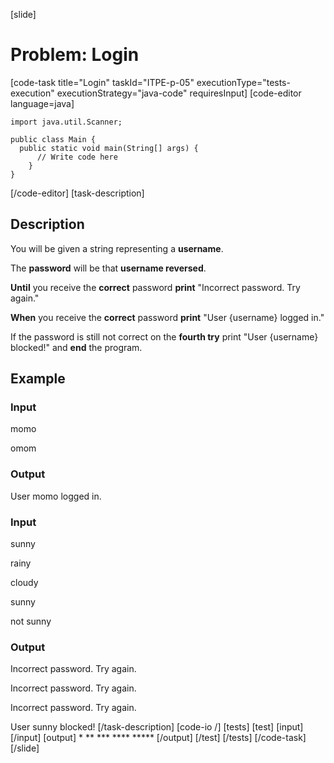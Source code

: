 [slide]
# Problem: Login
[code-task title="Login" taskId="ITPE-p-05" executionType="tests-execution" executionStrategy="java-code" requiresInput]
[code-editor language=java]
```
import java.util.Scanner;

public class Main {
  public static void main(String[] args) {
      // Write code here
    }
}
```
[/code-editor]
[task-description]
## Description
You will be given a string representing a **username**. 

The **password** will be that **username reversed**. 

**Until** you receive the **correct** password **print** "Incorrect password. Try again." 

**When** you receive the **correct** password **print** "User \{username\} logged in." 

If the password is still not correct on the **fourth try** print "User {username} blocked!" and **end** the program.

## Example
### Input
momo

omom
### Output
User momo logged in.
### Input
sunny

rainy

cloudy

sunny

not sunny

### Output
Incorrect password. Try again.

Incorrect password. Try again.

Incorrect password. Try again.

User sunny blocked!
[/task-description]
[code-io /]
[tests]
[test]
[input]
[/input]
[output]
\*
\*\*
\*\*\*
\*\*\*\*
\*\*\*\*\*
[/output]
[/test]
[/tests]
[/code-task]
[/slide]